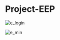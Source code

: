 # Project-EEP
![e_login](https://user-images.githubusercontent.com/75502666/236579834-e0c4450a-1db6-48d9-bf55-5339a38afee5.JPG)

![e_min](https://user-images.githubusercontent.com/75502666/236580129-23bb0d93-3d65-485e-8a0f-d13f97d38eab.JPG)
